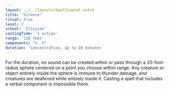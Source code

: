 ```yaml
---
layout: ../../layouts/SpellLayout.astro
title: "Silence"
ritual: true
level: 2
school: 'Illusion'
castingTime: '1 action'
range: '120 feet'
components: "V, S"
duration: 'Concentration, up to 10 minutes'
---
```


For the duration, no sound can be created within or pass through a 20-foot-radius sphere centered on a point you choose within range. Any creature or object entirely inside the sphere is immune to thunder damage, and creatures are deafened while entirely inside it. Casting a spell that includes a verbal component is impossible there.